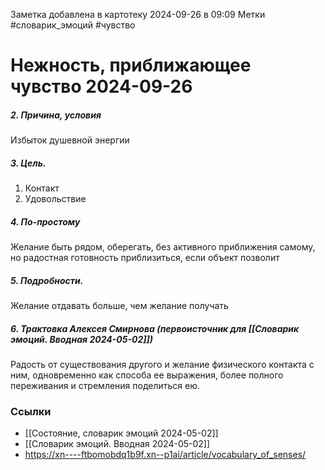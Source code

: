 Заметка добавлена в картотеку 2024-09-26 в 09:09
Метки #словарик_эмоций #чувство 

#  Нежность, приближающее чувство 2024-09-26

##### 2. Причина, условия
Избыток душевной энергии
##### 3. Цель.
1. Контакт
2. Удовольствие
##### 4. По-простому
Желание быть рядом, оберегать, без активного приближения самому, но радостная готовность приблизиться, если объект позволит
##### 5. Подробности.
Желание отдавать больше, чем желание получать
##### 6. Трактовка Алексея Смирнова (первоисточник для [[Словарик эмоций. Вводная 2024-05-02]])
Радость от существования другого и желание физического контакта с ним, одновременно как способа ее выражения, более полного переживания и стремления поделиться ею.


### Ссылки
- [[Состояние, словарик эмоций 2024-05-02]]
- [[Словарик эмоций. Вводная 2024-05-02]]
- https://xn----ftbomobdq1b9f.xn--p1ai/article/vocabulary_of_senses/




